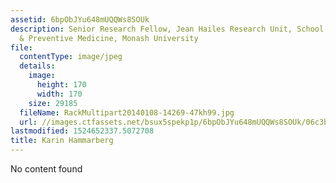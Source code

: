 ```yaml
---
assetid: 6bpObJYu648mUQQWs8SOUk
description: Senior Research Fellow, Jean Hailes Research Unit, School of Public Health
  & Preventive Medicine, Monash University
file:
  contentType: image/jpeg
  details:
    image:
      height: 170
      width: 170
    size: 29185
  fileName: RackMultipart20140108-14269-47kh99.jpg
  url: //images.ctfassets.net/bsux5spekp1p/6bpObJYu648mUQQWs8SOUk/06c3b15d5175c08538bac5be487fae85/RackMultipart20140108-14269-47kh99.jpg
lastmodified: 1524652337.5072708
title: Karin Hammarberg
---
```

No content found